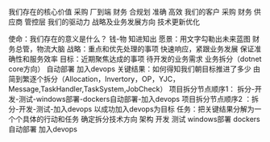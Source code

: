 我们存在的核心价值
    采购
    厂到端
    财务
        合规划
        准确
        高效
我们的客户
    采购
    财务
    供应商
    管控层
我们的驱动力
    战略及业务发展方向
    技术更新优化

使命：我们存在的意义是什么？
    钱-物 知进知出
愿景：用文字勾勒出未来蓝图
    财务总管，物流大脑
战略：重点和优先处理的事项
    快速响应，紧跟业务发展
    保证准确性和服务效率
目标：近期聚焦达成的事项
    待开发的业务需求
    业务拆分（dotnet core方向）
    自动部署
    加入devops
关键结果：如何得知我们朝目标推进了多少
    由简到繁逐个拆分（Allocation，Invertory，OP，YJC，Message,TaskHandler,TaskSystem,JobCheck）
    项目拆分节点顺序1： 拆分-开发-测试-windows部署-dockers自动部署-加入devops
    项目拆分节点顺序2 ：拆分-开发-测试-加入devops
    以成功加入devops为目标
任务：把关键结果分解为一个个具体的行动和任务
    确定拆分技术方向 架构
    开发
    测试
    windows部署
    dockers自动部署
    加入devops